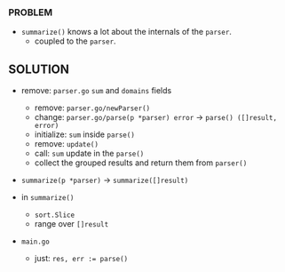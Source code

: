 ### PROBLEM
+ `summarize()` knows a lot about the internals of the `parser`.
  + coupled to the `parser`.

## SOLUTION
+ remove: `parser.go` `sum` and `domains` fields
  + remove: `parser.go/newParser()`
  + change: `parser.go/parse(p *parser) error` -> `parse() ([]result, error)`
  + initialize: `sum` inside `parse()`
  + remove: `update()`
  + call: `sum` update in the `parse()`
  + collect the grouped results and return them from `parser()`

+ `summarize(p *parser)` -> `summarize([]result)`
+ in `summarize()`
  + `sort.Slice`
  + range over `[]result`

+ `main.go`
  + just: `res, err := parse()`